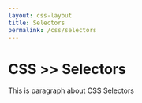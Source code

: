 ```yaml
---
layout: css-layout
title: Selectors
permalink: /css/selectors
---
```



# CSS >> Selectors
This is paragraph about CSS Selectors